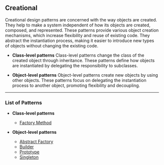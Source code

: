 ## Creational

Creational design patterns are concerned with the way objects are created.
They help to make a system independent of how its objects are created, composed, and represented.
These patterns provide various object creation mechanisms, which increase flexibility and reuse of existing code.
They abstract the instantiation process, making it easier to introduce new types of objects without changing the existing code.

- **Class-level patterns**
    Class-level patterns change the class of the created object through inheritance.
    These patterns define how objects are instantiated by delegating the responsibility to subclasses.

- **Object-level patterns**
    Object-level patterns create new objects by using other objects.
    These patterns focus on delegating the instantiation process to another object, promoting flexibility and decoupling.

---

### List of Patterns

- **Class-level patterns**
    + [Factory Method](factory_method)

- **Object-level patterns**
    + [Abstract Factory](abstract_factory)
    + [Builder](builder)
    + [Prototype](prototype)
    + [Singleton](singleton)

